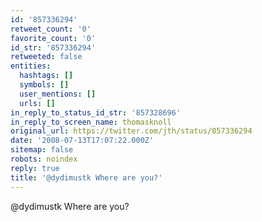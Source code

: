 ```yaml
---
id: '857336294'
retweet_count: '0'
favorite_count: '0'
id_str: '857336294'
retweeted: false
entities:
  hashtags: []
  symbols: []
  user_mentions: []
  urls: []
in_reply_to_status_id_str: '857328696'
in_reply_to_screen_name: thomasknoll
original_url: https://twitter.com/jth/status/857336294
date: '2008-07-13T17:07:22.000Z'
sitemap: false
robots: noindex
reply: true
title: '@dydimustk Where are you?'
---
```


@dydimustk Where are you?